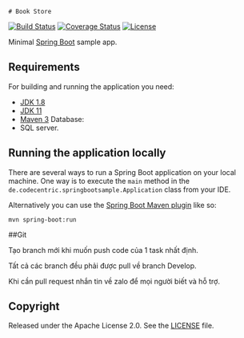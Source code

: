 	# Book Store

[![Build Status](https://travis-ci.org/codecentric/springboot-sample-app.svg?branch=master)](https://travis-ci.org/codecentric/springboot-sample-app)
[![Coverage Status](https://coveralls.io/repos/github/codecentric/springboot-sample-app/badge.svg?branch=master)](https://coveralls.io/github/codecentric/springboot-sample-app?branch=master)
[![License](http://img.shields.io/:license-apache-blue.svg)](http://www.apache.org/licenses/LICENSE-2.0.html)

Minimal [Spring Boot](http://projects.spring.io/spring-boot/) sample app.

## Requirements

For building and running the application you need:

- [JDK 1.8](http://www.oracle.com/technetwork/java/javase/downloads/jdk8-downloads-2133151.html)
- [JDK 11](https://www.oracle.com/java/technologies/javase-jdk11-downloads.html)
- [Maven 3](https://maven.apache.org)
Database:
- SQL server.



## Running the application locally

There are several ways to run a Spring Boot application on your local machine. One way is to execute the `main` method in the `de.codecentric.springbootsample.Application` class from your IDE.

Alternatively you can use the [Spring Boot Maven plugin](https://docs.spring.io/spring-boot/docs/current/reference/html/build-tool-plugins-maven-plugin.html) like so:

```shell
mvn spring-boot:run
```
##Git 

Tạo branch mới khi muốn push code của 1 task nhất định.

Tất cả các branch đều phải được pull về branch Develop.
	
Khi cần pull request nhắn tin về zalo để mọi người biết và hỗ trợ.
 
## Copyright

Released under the Apache License 2.0. See the [LICENSE](https://github.com/codecentric/springboot-sample-app/blob/master/LICENSE) file.


